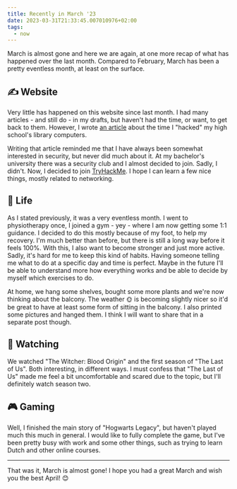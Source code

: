 ```yaml
---
title: Recently in March '23
date: 2023-03-31T21:33:45.007010976+02:00
tags:
  - now
---
```


March is almost gone and here we are again, at one more recap of what has happened over the last month. Compared to February, March has been a pretty eventless month, at least on the surface. 

<!--more-->

## ✍️ Website

Very little has happened on this website since last month. I had many articles - and still do - in my drafts, but haven't had the time, or want, to get back to them. However, I wrote [an article](/2023/03/26/the-day-i-hacked-my-schools-library-computers) about the time I "hacked" my high school's library computers. 

Writing that article reminded me that I have always been somewhat interested in security, but never did much about it. At my bachelor's university there was a security club and I almost decided to join. Sadly, I didn't. Now, I decided to join [TryHackMe](https://tryhackme.com/). I hope I can learn a few nice things, mostly related to networking.

## 🍄 Life

As I stated previously, it was a very eventless month. I went to physiotherapy once, I joined a gym - yey - where I am now getting some 1:1 guidance. I decided to do this mostly because of my foot, to help my recovery. I'm much better than before, but there is still a long way before it feels 100%. With this, I also want to become stronger and just more active. Sadly, it's hard for me to keep this kind of habits. Having someone telling me what to do at a specific day and time is perfect. Maybe in the future I'll be able to understand more how everything works and be able to decide by myself which exercises to do.

At home, we hang some shelves, bought some more plants and we're now thinking about the balcony. The weather 🌞 is becoming slightly nicer so it'd be great to have at least some form of sitting in the balcony. I also printed some pictures and hanged them. I think I will want to share that in a separate post though.

## 🍿 Watching

We watched "The Witcher: Blood Origin" and the first season of "The Last of Us". Both interesting, in different ways. I must confess that "The Last of Us" made me feel a bit uncomfortable and scared due to the topic, but I'll definitely watch season two.

## 🎮 Gaming

Well, I finished the main story of "Hogwarts Legacy", but haven't played much this much in general. I would like to fully complete the game, but I've been pretty busy with work and some other things, such as trying to learn Dutch and other online courses.

---

That was it, March is almost gone! I hope you had a great March and wish you the best April! 😊

